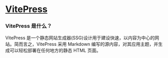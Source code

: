 # [VitePress](https://vitepress.dev/guide/getting-started)

### VitePress 是什么？
VitePress 是一个静态网站生成器(SSG)设计用于建设快速，以内容为中心的网站。简而言之，VitePress 采用 Markdown 编写的源内容，对其应用主题，并生成可以轻松部署在任何地方的静态 HTML 页面。